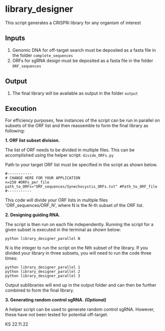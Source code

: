 # library_designer
This script generates a CRISPRi library for any organism of interest


## Inputs

1. Genomic DNA for off-target search must be deposited as a fasta file in the folder `complete_sequences`
2. ORFs for sgRNA design must be deposited as a fasta file in the folder `ORF_sequences`

## Output

1. The final library will be available as output in the folder `output`


## Execution

For efficiency purposes, few instances of the script can be run in parallel on subsets of the ORF list and then reassemble to form the final library as following:

**1. ORF list subset division.**

The list of ORF needs to be divided in multiple files. This can be accomplished using the helper script: `divide_ORFs.py`

Path to your target ORF list must be specified in the script as shown below.

	#-----------
	# CHANGE HERE FOR YOUR APPLICATION
	n=250 #ORFs_per_file 
	path_to_ORFs="ORF_sequences/Synechocystis_ORFs.txt" #Path_to_ORF_file 
	#-----------

This code will divide your ORF lists in multiple files 'ORF_sequences/ORF_N', where N is the N-th subset of the ORF list. 

**2. Designing guiding RNA.**

The script is then run on each file independently. Running the script for a given subset is executed in the terminal as shown below:
```
python library_designer_parallel N
```

N is the integer to run the script on the Nth subset of the library. If you divided your library in three subsets, you will need to run the code three times:

```
python library_designer_parallel 1
python library_designer_parallel 2
python library_designer_parallel 3
```

Output sublibraries will end up in the output folder and can then be further combined to form the final library. 

**3. Generating random control sgRNA.** ***(Optional)***

A helper script can be used to generate random control sgRNA. However, these have not been tested for potential off-target. 

KS 22.11.22






